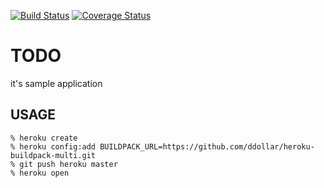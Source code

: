 [![Build Status](https://travis-ci.org/okamuuu/Todo.svg?branch=master)](https://travis-ci.org/okamuuu/Todo)
[![Coverage Status](https://coveralls.io/repos/okamuuu/Todo/badge.png)](https://coveralls.io/r/okamuuu/Todo)

# TODO

it's sample application

## USAGE

```
% heroku create
% heroku config:add BUILDPACK_URL=https://github.com/ddollar/heroku-buildpack-multi.git
% git push heroku master
% heroku open
```

